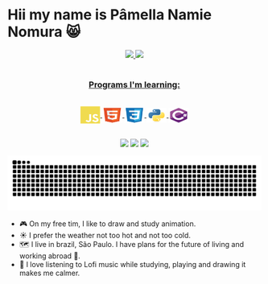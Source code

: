 # Hii my name is Pâmella Namie Nomura 😸





<div align="center">
  <a href="https://github.com/Baabie">
  <img height="180em" src="https://github-readme-stats.vercel.app/api?username=Baabie&show_icons=true&theme=dark&include_all_commits=true&count_private=true"/>
  <img height="180em" src="https://github-readme-stats.vercel.app/api/top-langs/?username=Baabie&layout=compact&langs_count=7&theme=dark"/>
</div>
  
  <div align="center"><br>
  <h3>Programs I'm learning: </h3>
<div style="display: inline_block"><br>
  <img align="center" alt="Namie-Js" height="35" width="40" src="https://raw.githubusercontent.com/devicons/devicon/master/icons/javascript/javascript-plain.svg">
  <img align="center" alt="Namie-HTML" height="30" width="40" src="https://raw.githubusercontent.com/devicons/devicon/master/icons/html5/html5-original.svg">
  <img align="center" alt="Namie-CSS" height="30" width="40" src="https://raw.githubusercontent.com/devicons/devicon/master/icons/css3/css3-original.svg">
  <img align="center" alt="Namie-Python" height="30" width="40" src="https://raw.githubusercontent.com/devicons/devicon/master/icons/python/python-original.svg">
  <img align="center" alt="Namie-Csharp" height="30" width="40" src="https://raw.githubusercontent.com/devicons/devicon/master/icons/csharp/csharp-original.svg">
</div>
  
  
  ##
  
  <div>
  <a href="https://www.instagram.com/babiee_chan/" target="_blank"><img src="https://img.shields.io/badge/-Instagram-%23E4405F?style=for-the-badge&logo=instagram&logoColor=white" target="_blank"></a> 
  <a href = "pamella.namie@gmail.com"><img src="https://img.shields.io/badge/-Gmail-%23333?style=for-the-badge&logo=gmail&logoColor=white" target="_blank"></a>
  <a href="https://www.linkedin.com/in/pamella-namie-4407b9222/" target="_blank"><img src="https://img.shields.io/badge/-LinkedIn-%230077B5?style=for-the-badge&logo=linkedin&logoColor=white" target="_blank"></a>
    </div>
    </div>

![Snake animation](https://github.com/Baabie/Baabie/blob/output/github-contribution-grid-snake.svg)

    
 - 🎮 On my free tim, I like to draw and study animation.  
 - ☀️ I prefer the weather not too hot and not too cold.
 - 🗺️ I live in brazil, São Paulo. I have plans for the future of living and working abroad 🛫.
 - 🎵 I love listening to Lofi music while studying, playing and drawing it makes me calmer.
    
